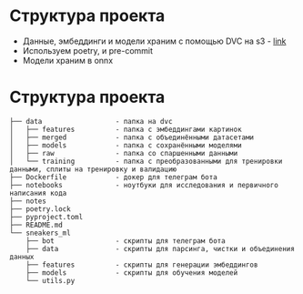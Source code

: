 # Структура проекта

- Данные, эмбеддинги и модели храним с помощью DVC на s3 - [link](https://console.cloud.yandex.ru/folders/b1gkpsnq6bd5s58dgqre/storage/buckets/sneakers-ml)
- Используем poetry, и pre-commit
- Модели храним в onnx

# Структура проекта

```tree
├── data                  - папка на dvc
│   ├── features          - папка с эмбеддингами картинок
│   ├── merged            - папка с объединёнными датасетами
│   ├── models            - папка с сохранёнными моделями
│   ├── raw               - папка со спаршенными данными
│   └── training          - папка с преобразованными для тренировки данными, сплиты на тренировку и валидацию
├── Dockerfile            - докер для телеграм бота
├── notebooks             - ноутбуки для исследования и первичного написания кода
├── notes
├── poetry.lock
├── pyproject.toml
├── README.md
└── sneakers_ml
    ├── bot               - скрипты для телеграм бота
    ├── data              - скрипты для парсинга, чистки и объединения данных
    ├── features          - скрипты для генерации эмбеддингов
    ├── models            - скрипты для обучения моделей
    └── utils.py
```
